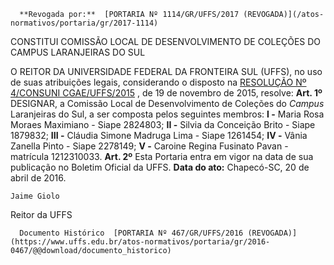       **Revogada por:**  [PORTARIA Nº 1114/GR/UFFS/2017 (REVOGADA)](/atos-normativos/portaria/gr/2017-1114) 

   CONSTITUI COMISSÃO LOCAL DE DESENVOLVIMENTO DE COLEÇÕES DO CAMPUS LARANJEIRAS DO SUL  

 O REITOR DA UNIVERSIDADE FEDERAL DA FRONTEIRA SUL (UFFS), no uso de suas atribuições legais, considerando o disposto na [RESOLUÇÃO Nº 4/CONSUNI CGAE/UFFS/2015](https://www.uffs.edu.br/atos-normativos/resolucao/consunicgae/2015-0004)  , de 19 de novembro de 2015, resolve:   **Art. 1º** DESIGNAR, a Comissão Local de Desenvolvimento de Coleções do *Campus* Laranjeiras do Sul, a ser composta pelos seguintes membros: **I -** Maria Rosa Moraes Maximiano - Siape 2824803; **II -** Silvia da Conceição Brito - Siape 1879832; **III -** Cláudia Simone Madruga Lima - Siape 1261454; **IV -** Vânia Zanella Pinto - Siape 2278149; **V -** Caroine Regina Fusinato Pavan - matrícula 1212310033.   **Art. 2º** Esta Portaria entra em vigor na data de sua publicação no Boletim Oficial da UFFS.      **Data do ato:** Chapecó-SC, 20 de abril de 2016.   
 

    Jaime Giolo   
 Reitor da UFFS 

      Documento Histórico  [PORTARIA Nº 467/GR/UFFS/2016 (REVOGADA)](https://www.uffs.edu.br/atos-normativos/portaria/gr/2016-0467/@@download/documento_historico)     
      